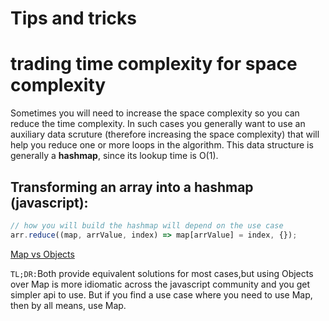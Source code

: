 # Tips and tricks

# trading time complexity for space complexity

Sometimes you will need to increase the space complexity so you can reduce the time complexity. In such cases you generally want to use an auxiliary data scruture (therefore increasing the space complexity) that will help you reduce one or more loops in the algorithm. This data structure is generally a **hashmap**, since its lookup time is O(1).

## Transforming an array into a hashmap (javascript):

```javascript
// how you will build the hashmap will depend on the use case
arr.reduce((map, arrValue, index) => map[arrValue] = index, {});
```
[Map vs Objects](https://developer.mozilla.org/en-US/docs/Web/JavaScript/Reference/Global_Objects/Map)

`TL;DR:`Both provide equivalent solutions for most cases,but using Objects over Map is more idiomatic across the javascript community and you get simpler api to use. But if you find a use case where you need to use Map, then by all means, use Map.


